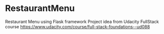 # RestaurantMenu
Restaurant Menu using Flask framework
Project idea from Udacity FullStack course
https://www.udacity.com/course/full-stack-foundations--ud088

